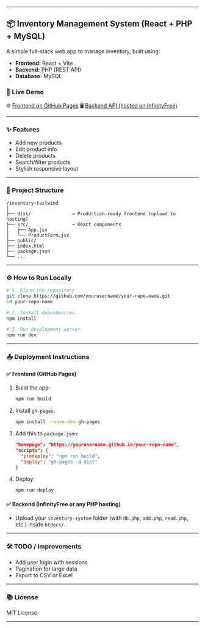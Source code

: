 
---

## 📦 Inventory Management System (React + PHP + MySQL)

A simple full-stack web app to manage inventory, built using:

* **Frontend:** React + Vite
* **Backend:** PHP (REST API)
* **Database:** MySQL

### 🔗 Live Demo

🌐 [Frontend on GitHub Pages](https://github.com/ara-11/inventory-system)
🖥️ [Backend API (hosted on InfinityFree)](https://phpcrudonreact.infinityfreeapp.com/)

---

### ✨ Features

* Add new products
* Edit product info
* Delete products
* Search/filter products
* Stylish responsive layout

---

### 📂 Project Structure

```
/inventory-tailwind
│
├── dist/               → Production-ready frontend (upload to hosting)
├── src/                → React components
│   ├── App.jsx
│   └── ProductForm.jsx
├── public/
├── index.html
├── package.json
└── ...
```

---

### ⚙️ How to Run Locally

```bash
# 1. Clone the repository
git clone https://github.com/yourusername/your-repo-name.git
cd your-repo-name

# 2. Install dependencies
npm install

# 3. Run development server
npm run dev
```

---

### 📤 Deployment Instructions

#### ✅ Frontend (GitHub Pages)

1. Build the app:

   ```bash
   npm run build
   ```
2. Install `gh-pages`:

   ```bash
   npm install --save-dev gh-pages
   ```
3. Add this to `package.json`:

   ```json
   "homepage": "https://yourusername.github.io/your-repo-name",
   "scripts": {
     "predeploy": "npm run build",
     "deploy": "gh-pages -d dist"
   }
   ```
4. Deploy:

   ```bash
   npm run deploy
   ```

#### ✅ Backend (InfinityFree or any PHP hosting)

* Upload your `inventory-system` folder (with `db.php`, `add.php`, `read.php`, etc.) inside `htdocs/`.

---

### 🛠️ TODO / Improvements

* Add user login with sessions
* Pagination for large data
* Export to CSV or Excel

---

### 📚 License

MIT License

---
